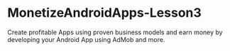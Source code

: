 # MonetizeAndroidApps-Lesson3
Create profitable Apps using proven business models and earn money by developing your Android App using AdMob and more.
